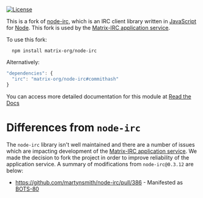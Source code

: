 [![License](https://img.shields.io/badge/license-GPLv3-blue.svg?style=flat)](http://opensource.org/licenses/GPL-3.0)

This is a fork of [node-irc](http://node-irc.readthedocs.org/), which is an IRC client library written in [JavaScript](http://en.wikipedia.org/wiki/JavaScript) for [Node](http://nodejs.org/). This fork is used by the [Matrix-IRC application service](http://github.com/matrix-org/matrix-appservice-irc).

To use this fork:
```
  npm install matrix-org/node-irc
```

Alternatively:
```javascript
"dependencies": {
  "irc": "matrix-org/node-irc#commithash"
}
```

You can access more detailed documentation for this module at [Read the Docs](http://readthedocs.org/docs/node-irc/en/latest/)

# Differences from `node-irc`
The `node-irc` library isn't well maintained and there are a number of issues which are impacting development of the [Matrix-IRC application service](http://github.com/matrix-org/matrix-appservice-irc). We made the decision to fork the project in order to improve reliability of the application service. A summary of modifications from `node-irc@0.3.12` are below:
 - https://github.com/martynsmith/node-irc/pull/386 - Manifested as [BOTS-80](https://matrix.org/jira/browse/BOTS-80)
